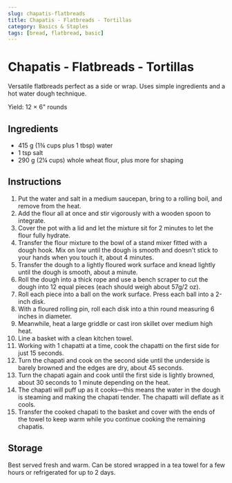 ```yaml
---
slug: chapatis-flatbreads
title: Chapatis - Flatbreads - Tortillas
category: Basics & Staples
tags: [bread, flatbread, basic]
---
```


# Chapatis - Flatbreads - Tortillas

Versatile flatbreads perfect as a side or wrap. Uses simple ingredients and a hot water dough technique.

Yield: 12 × 6" rounds

## Ingredients

- 415 g (1¾ cups plus 1 tbsp) water
- 1 tsp salt
- 290 g (2¼ cups) whole wheat flour, plus more for shaping

## Instructions

1. Put the water and salt in a medium saucepan, bring to a rolling boil, and remove from the heat.
2. Add the flour all at once and stir vigorously with a wooden spoon to integrate.
3. Cover the pot with a lid and let the mixture sit for 2 minutes to let the flour fully hydrate.
4. Transfer the flour mixture to the bowl of a stand mixer fitted with a dough hook. Mix on low until the dough is smooth and doesn't stick to your hands when you touch it, about 4 minutes.
5. Transfer the dough to a lightly floured work surface and knead lightly until the dough is smooth, about a minute.
6. Roll the dough into a thick rope and use a bench scraper to cut the dough into 12 equal pieces (each should weigh about 57g/2 oz).
7. Roll each piece into a ball on the work surface. Press each ball into a 2-inch disk.
8. With a floured rolling pin, roll each disk into a thin round measuring 6 inches in diameter.
9. Meanwhile, heat a large griddle or cast iron skillet over medium high heat.
10. Line a basket with a clean kitchen towel.
11. Working with 1 chapatti at a time, cook the chapatti on the first side for just 15 seconds.
12. Turn the chapati and cook on the second side until the underside is barely browned and the edges are dry, about 45 seconds.
13. Turn the chapati again and cook until the first side is lightly browned, about 30 seconds to 1 minute depending on the heat.
14. The chapati will puff up as it cooks—this means the water in the dough is steaming and making the chapati tender. The chapatti will deflate as it cools.
15. Transfer the cooked chapati to the basket and cover with the ends of the towel to keep warm while you continue cooking the remaining chapatis.

## Storage

Best served fresh and warm. Can be stored wrapped in a tea towel for a few hours or refrigerated for up to 2 days.
